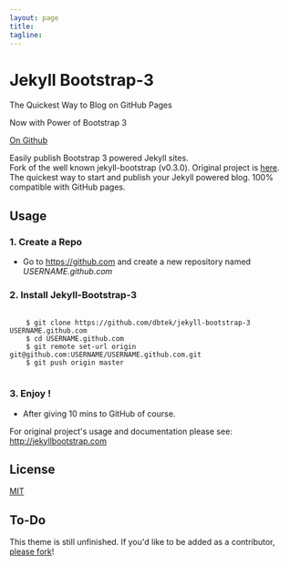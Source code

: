 ```yaml
---
layout: page
title:
tagline: 
---
```


<div class="jumbotron">
  <h1>Jekyll Bootstrap-3</h1>
  <p>The Quickest Way to Blog on GitHub Pages</p>
  <p>Now with Power of Bootstrap 3</p>
  <p><a href="https://github.com/dbtek/jekyll-bootstrap-3" class="btn btn-primary btn-lg">On Github</a></p>
</div>

Easily publish Bootstrap 3 powered Jekyll sites.  
Fork of the well known jekyll-bootstrap (v0.3.0). Original project is [here](https://github.com/plusjade/jekyll-bootstrap).  
The quickest way to start and publish your Jekyll powered blog. 100% compatible with GitHub pages.



## Usage

### 1. Create a Repo
- Go to <https://github.com> and create a new repository named *USERNAME.github.com*  

### 2. Install Jekyll-Bootstrap-3  
<pre>
  <code>
    $ git clone https://github.com/dbtek/jekyll-bootstrap-3 USERNAME.github.com
    $ cd USERNAME.github.com
    $ git remote set-url origin git@github.com:USERNAME/USERNAME.github.com.git
    $ git push origin master  
  </code>
</pre>  
### 3. Enjoy !
- After giving 10 mins to GitHub of course.  

For original project's usage and documentation please see: <http://jekyllbootstrap.com>  

## License  

[MIT](http://opensource.org/licenses/MIT)

## To-Do

This theme is still unfinished. If you'd like to be added as a contributor, [please fork](http://github.com/jekyll-bootstrap-3/bootstrap-theme)!
